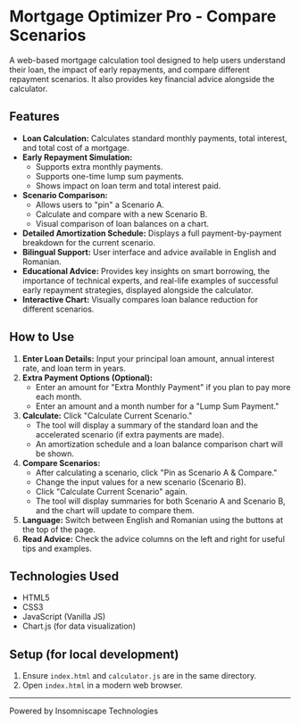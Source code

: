 # Mortgage Optimizer Pro - Compare Scenarios

A web-based mortgage calculation tool designed to help users understand their loan, the impact of early repayments, and compare different repayment scenarios. It also provides key financial advice alongside the calculator.

## Features

*   **Loan Calculation:** Calculates standard monthly payments, total interest, and total cost of a mortgage.
*   **Early Repayment Simulation:**
    *   Supports extra monthly payments.
    *   Supports one-time lump sum payments.
    *   Shows impact on loan term and total interest paid.
*   **Scenario Comparison:**
    *   Allows users to "pin" a Scenario A.
    *   Calculate and compare with a new Scenario B.
    *   Visual comparison of loan balances on a chart.
*   **Detailed Amortization Schedule:** Displays a full payment-by-payment breakdown for the current scenario.
*   **Bilingual Support:** User interface and advice available in English and Romanian.
*   **Educational Advice:** Provides key insights on smart borrowing, the importance of technical experts, and real-life examples of successful early repayment strategies, displayed alongside the calculator.
*   **Interactive Chart:** Visually compares loan balance reduction for different scenarios.

## How to Use

1.  **Enter Loan Details:** Input your principal loan amount, annual interest rate, and loan term in years.
2.  **Extra Payment Options (Optional):**
    *   Enter an amount for "Extra Monthly Payment" if you plan to pay more each month.
    *   Enter an amount and a month number for a "Lump Sum Payment."
3.  **Calculate:** Click "Calculate Current Scenario."
    *   The tool will display a summary of the standard loan and the accelerated scenario (if extra payments are made).
    *   An amortization schedule and a loan balance comparison chart will be shown.
4.  **Compare Scenarios:**
    *   After calculating a scenario, click "Pin as Scenario A & Compare."
    *   Change the input values for a new scenario (Scenario B).
    *   Click "Calculate Current Scenario" again.
    *   The tool will display summaries for both Scenario A and Scenario B, and the chart will update to compare them.
5.  **Language:** Switch between English and Romanian using the buttons at the top of the page.
6.  **Read Advice:** Check the advice columns on the left and right for useful tips and examples.

## Technologies Used

*   HTML5
*   CSS3
*   JavaScript (Vanilla JS)
*   Chart.js (for data visualization)

## Setup (for local development)

1.  Ensure `index.html` and `calculator.js` are in the same directory.
2.  Open `index.html` in a modern web browser.

---
Powered by Insomniscape Technologies
